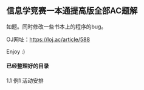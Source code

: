## 信息学竞赛一本通提高版全部AC题解

如题。同时修改一些书本上的程序的bug。

OJ网址：https://loj.ac/article/588

Enjoy :)

#### 已经整理好的目录

1.1 例1 活动安排
